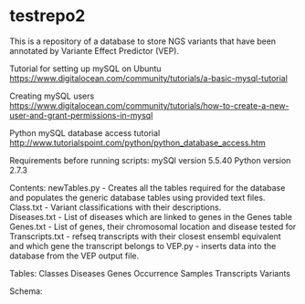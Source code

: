 # testrepo2

This is a repository of a database to store NGS variants that have been annotated by Variante Effect Predictor (VEP).

Tutorial for setting up mySQL on Ubuntu https://www.digitalocean.com/community/tutorials/a-basic-mysql-tutorial

Creating mySQL users https://www.digitalocean.com/community/tutorials/how-to-create-a-new-user-and-grant-permissions-in-mysql 

Python mySQL database access tutorial http://www.tutorialspoint.com/python/python_database_access.htm

Requirements before running scripts:
mySQl version 5.5.40
Python version 2.7.3

Contents:
newTables.py - Creates all the tables required for the database and populates the generic database tables using provided text files. 
Class.txt - Variant classifications with their descriptions.  
Diseases.txt - List of diseases which are linked to genes in the Genes table
Genes.txt - List of genes, their chromosomal location and disease tested for
Transcripts.txt - refseq transcripts with their closest ensembl equivalent and which gene the transcript belongs to
VEP.py - inserts data into the database from the VEP output file. 

Tables:
Classes
Diseases
Genes
Occurrence
Samples
Transcripts
Variants

Schema:
